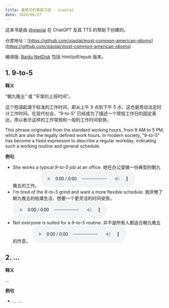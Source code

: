 ```yaml
---
title: 最常见的美国习语 - xiaolai
date: 2024/06/27
---
```


这本书是由 [@xiaolai](https://twitter.com/xiaolai) 在 ChatGPT 及其 TTS 的帮助下创建的。

仓库地址：[https://github.com/xiaolai/most-common-american-idioms](https://github.com/xiaolai/most-common-american-idioms)

编译版: [Baidu NetDisk](https://pan.baidu.com/s/1pvZU9dCO-kBuGl4BUd7efw?pwd=rawv) 包括 html/pdf/epub 版本。


## 1. 9-to-5 

**释义**

“朝九晚五” 或 “平常的上班时间”。

这个短语起源于标准的工作时间，即从上午 9 点到下午 5 点，这也是劳动法定时计工作时间。在现代社会，“9-to-5” 已经成为了描述一个常规工作日的固定表达，用以表示这样的工作常规和一般的工作时间安排。

This phrase originates from the standard working hours, from 9 AM to 5 PM, which are also the legally defined work hours. In modern society, "9-to-5" has become a fixed expression to describe a regular workday, indicating such a working routine and general schedule.

**例句**

- <span lang="en">She works a typical *9-to-5* job at an office.</span> <span lang="cn">她在办公室做一份典型的朝九晚五的工作。</span>
  <audio controls><source src="https://ahjindeg.github.io/docs/english/resources/md-file/audio/most-common-american-idioms_xiaolai/001.1.mp3" type="audio/mpeg"></audio>
- <span lang="en">I'm tired of the *9-to-5* grind and want a more flexible schedule.</span> <span lang="cn">我厌倦了朝九晚五的枯燥生活，想要一个更灵活的时间安排。</span>
  <audio controls><source src="https://ahjindeg.github.io/docs/english/resources/md-file/audio/most-common-american-idioms_xiaolai/001.2.mp3" type="audio/mpeg"></audio>
- <span lang="en">Not everyone is suited for a *9-to-5* routine.</span> <span lang="cn">并不是所有人都适合朝九晚五的作息。</span>
  <audio controls><source src="https://ahjindeg.github.io/docs/english/resources/md-file/audio/most-common-american-idioms_xiaolai/001.3.mp3" type="audio/mpeg"></audio>

## 2. ...

**释义**

...

**例句**

- <span lang="en">...</span> <span lang="cn">...</span>

